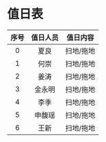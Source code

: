 # 值日表
序号 | 值日人员 | 值日内容
:-----:| :-----: |:-----:
0|夏良|扫地/拖地|
1|何崇|扫地/拖地
2|姜涛|扫地/拖地
3|金永明|扫地/拖地
4|李季|扫地/拖地
5|申馥瑶|扫地/拖地
6|王新|扫地/拖地
